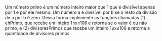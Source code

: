 Um número primo é um número inteiro maior que 1 que é divisível apenas por 1 e por ele mesmo. Um número a é divisível por b se o resto da divisão de a por b é zero. Dessa forma implemente as funções chamadas (1) ehPrimo, que recebe um inteiro 1≤x≤106 e retorna se o valor é ou não primo, e (2) divisoresPrimos que recebe um inteiro 1≤x≤106 e retorna a quantidade de divisores primos.
